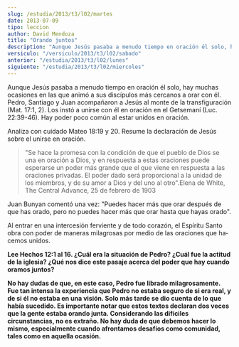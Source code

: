 ```yaml
---
slug: /estudia/2013/t3/l02/martes
date: 2013-07-09
tipo: leccion
author: David Mendoza
title: "Orando juntos"
description: "Aunque Jesús pasaba a menudo tiempo en oración él solo, hay muchas ocasiones en las que animó a sus discípulos más cercanos a orar con él. Pedro, Santiago y Juan acompañaron a Jesús al monte de la transfiguración (Mat. 17:1, 2). Los instó a unirse con él en oración en el Getsemaní (Luc. 22:39-46). Hay poder poco común al estar unidos en oración."
versiculo: "/versiculo/2013/t3/l02/sabado"
anterior: "/estudia/2013/t3/l02/lunes"
siguiente: "/estudia/2013/t3/l02/miercoles"
---
```


Aunque Jesús pasaba a menudo tiempo en oración él solo, hay muchas ocasiones en las que animó a sus discípulos más cercanos a orar con él. Pedro, Santiago y Juan acompañaron a Jesús al monte de la transfiguración (Mat. 17:1, 2). Los instó a unirse con él en oración en el Getsemaní (Luc. 22:39-46). Hay poder poco común al estar unidos en oración.

Analiza con cuidado Mateo 18:19 y 20. Resume la declaración de Jesús sobre el unirse en oración.

> "Se hace la promesa con la condición de que el pueblo de Dios se una en oración a Dios, y en respuesta a estas oraciones puede esperarse un poder más grande que el que viene en respuesta a las oraciones privadas. El poder dado será proporcional a la unidad de los miembros, y de su amor a Dios y del uno al otro".Elena de White, The Central Advance, 25 de febrero de 1903

Juan Bunyan comentó una vez: "Puedes hacer más que orar después de que has orado, pero no puedes hacer más que orar hasta que hayas orado".

Al entrar en una intercesión ferviente y de todo corazón, el Espíritu Santo obra con poder de maneras milagrosas por medio de las oraciones que ha­cemos unidos.

**Lee Hechos 12:1 al 16. ¿Cuál era la situación de Pedro? ¿Cuál fue la actitud de la iglesia? ¿Qué nos dice este pasaje acerca del poder que hay cuando oramos juntos?**

**No hay dudas de que, en este caso, Pedro fue librado milagrosamente. Fue tan intensa la experiencia que Pedro no estaba seguro de si era real, y de si él no estaba en una visión. Solo más tarde se dio cuenta de lo que había sucedido. Es importante notar que estos textos declaran dos veces que la gente estaba orando junta. Considerando las difíciles circunstancias, no es extraño. No hay duda de que debemos hacer lo mismo, especialmente cuando afrontamos desafíos como comunidad, tales como en aquella ocasión.**

